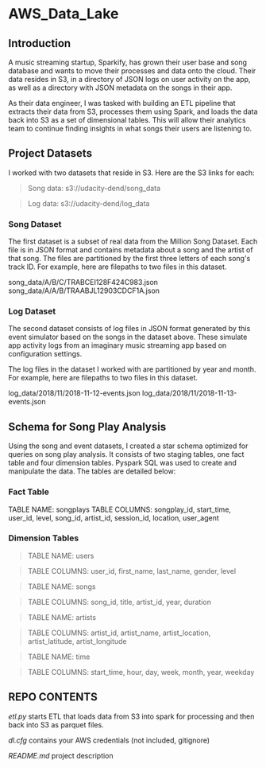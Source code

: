 # AWS_Data_Lake
## Introduction
A music streaming startup, Sparkify, has grown their user base and song database and wants to move their processes and data onto the cloud. Their data resides in S3, in a directory of JSON logs on user activity on the app, as well as a directory with JSON metadata on the songs in their app.

As their data engineer, I was tasked with building an ETL pipeline that extracts their data from S3, processes them using Spark, and loads the data back into S3 as a set of dimensional tables. This will allow their analytics team to continue finding insights in what songs their users are listening to.


## Project Datasets
I worked with two datasets that reside in S3. Here are the S3 links for each:

>Song data: s3://udacity-dend/song_data

>Log data: s3://udacity-dend/log_data

### Song Dataset
The first dataset is a subset of real data from the Million Song Dataset. Each file is in JSON format and contains metadata about a song and the artist of that song. The files are partitioned by the first three letters of each song's track ID. For example, here are filepaths to two files in this dataset.

song_data/A/B/C/TRABCEI128F424C983.json
song_data/A/A/B/TRAABJL12903CDCF1A.json

### Log Dataset
The second dataset consists of log files in JSON format generated by this event simulator based on the songs in the dataset above. These simulate app activity logs from an imaginary music streaming app based on configuration settings.

The log files in the dataset I worked with are partitioned by year and month. For example, here are filepaths to two files in this dataset.

log_data/2018/11/2018-11-12-events.json
log_data/2018/11/2018-11-13-events.json

## Schema for Song Play Analysis
Using the song and event datasets, I created a star schema optimized for queries on song play analysis. It consists of two staging tables, one fact table and four dimension tables. Pyspark SQL was used to create and manipulate the data. The tables are detailed below:

### Fact Table
TABLE NAME: songplays
TABLE COLUMNS: songplay_id, start_time, user_id, level, song_id, artist_id, session_id, location, user_agent


### Dimension Tables
>TABLE NAME: users

>TABLE COLUMNS: user_id, first_name, last_name, gender, level

>TABLE NAME: songs

>TABLE COLUMNS: song_id, title, artist_id, year, duration

>TABLE NAME: artists  

>TABLE COLUMNS: artist_id, artist_name, artist_location, artist_latitude, artist_longitude

>TABLE NAME: time

>TABLE COLUMNS: start_time, hour, day, week, month, year, weekday

## REPO CONTENTS

*etl.py* starts ETL that loads data from S3 into spark for processing and then back into S3 as parquet files.

*dl.cfg* contains your AWS credentials (not included, gitignore)

*README.md* project description
